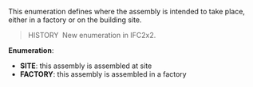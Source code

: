 This enumeration defines where the assembly is intended to take place, either in a factory or on the building site.

> HISTORY&nbsp; New enumeration in IFC2x2.

**Enumeration**:

* **SITE**: this assembly is assembled at site 
* **FACTORY**: this assembly is assembled in a factory